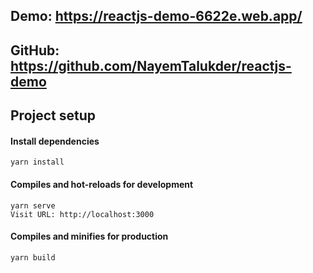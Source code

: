 ## Demo: https://reactjs-demo-6622e.web.app/
## GitHub: https://github.com/NayemTalukder/reactjs-demo

## Project setup
#### Install dependencies
```
yarn install
```

#### Compiles and hot-reloads for development
```
yarn serve
Visit URL: http://localhost:3000
```

#### Compiles and minifies for production
```
yarn build
```
